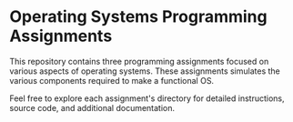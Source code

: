 # Operating Systems Programming Assignments

This repository contains three programming assignments focused on various aspects of operating systems. These assignments simulates the various components required to make a functional OS. 

Feel free to explore each assignment's directory for detailed instructions, source code, and additional documentation.

